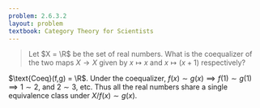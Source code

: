 ```yaml
---
problem: 2.6.3.2 
layout: problem
textbook: Category Theory for Scientists
---
```


> Let $X = \R$ be the set of real numbers. What is the coequalizer of the two
> maps $X \to X$ given by $x \mapsto x$ and $x \mapsto (x+1)$ respectively?

$\text{Coeq}(f,g) = \R$. Under the coequalizer, $f(x)\sim g(x) \implies f(1)\sim
g(1) \implies 1 \sim 2$, and $2\sim 3$, etc. Thus all the real numbers share a
single equivalence class under $X / f(x)\sim g(x)$.
